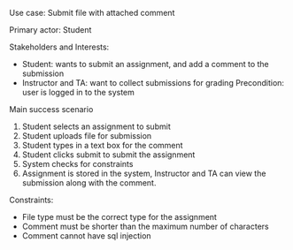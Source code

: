 Use case: Submit file with attached comment

Primary actor: Student

Stakeholders and Interests: 
  * Student: wants to submit an assignment, and add a comment to the submission
  * Instructor and TA: want to collect submissions for grading
Precondition: user is logged in to the system

Main success scenario
1. Student selects an assignment to submit
2. Student uploads file for submission
3. Student types in a text box for the comment
4. Student clicks submit to submit the assignment
5. System checks for constraints
6. Assignment is stored in the system, Instructor and TA can view the submission along with the comment. 

Constraints: 
 * File type must be the correct type for the assignment
 * Comment must be shorter than the maximum number of characters
 * Comment cannot have sql injection
